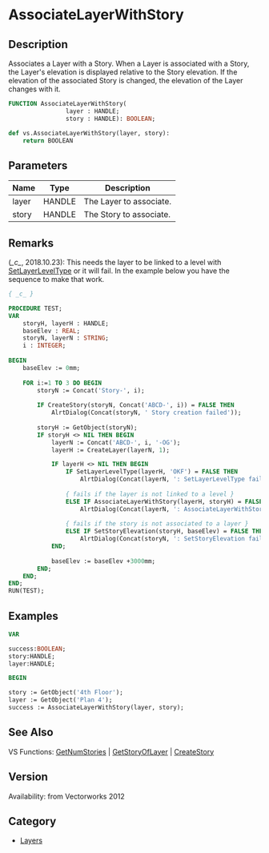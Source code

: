 # AssociateLayerWithStory

## Description
Associates a Layer with a Story. When a Layer is associated with a Story, the Layer's elevation is displayed relative to the Story elevation. If the elevation of the associated Story is changed, the elevation of the Layer changes with it.

```pascal
FUNCTION AssociateLayerWithStory(
				layer : HANDLE;
				story : HANDLE): BOOLEAN;
```

```python
def vs.AssociateLayerWithStory(layer, story):
    return BOOLEAN
```

## Parameters
|Name|Type|Description|
|---|---|---|
|layer|HANDLE|The Layer to associate.|
|story|HANDLE|The Story to associate.|

## Remarks
(*\_c\_*, 2018.10.23): This needs the layer to be linked to a level with [SetLayerLevelType](SetLayerLevelType.md) or it will fail. In the example below you have the sequence to make that work.

```pascal
{ _c_ }

PROCEDURE TEST;
VAR
	storyH, layerH : HANDLE;
	baseElev : REAL;
	storyN, layerN : STRING;
	i : INTEGER;
	
BEGIN
	baseElev := 0mm;
	
	FOR i:=1 TO 3 DO BEGIN
		storyN := Concat('Story-', i);
		
		IF CreateStory(storyN, Concat('ABCD-', i)) = FALSE THEN
			AlrtDialog(Concat(storyN, ' Story creation failed'));
		
		storyH := GetObject(storyN);
		IF storyH <> NIL THEN BEGIN
			layerN := Concat('ABCD-', i, '-OG');
			layerH := CreateLayer(layerN, 1);

			IF layerH <> NIL THEN BEGIN
				IF SetLayerLevelType(layerH, 'OKF') = FALSE THEN
					AlrtDialog(Concat(layerN, ': SetLayerLevelType failed'))
				
				{ fails if the layer is not linked to a level }
				ELSE IF AssociateLayerWithStory(layerH, storyH) = FALSE THEN
					AlrtDialog(Concat(layerN, ': AssociateLayerWithStory failed'))
					
				{ fails if the story is not associated to a layer }
				ELSE IF SetStoryElevation(storyH, baseElev) = FALSE THEN { always mm }
					AlrtDialog(Concat(storyN, ': SetStoryElevation failed'));
			END;
			
			baseElev := baseElev +3000mm;
		END;
	END;
END;
RUN(TEST);
```

## Examples
```pascal
VAR

success:BOOLEAN;
story:HANDLE;
layer:HANDLE;

BEGIN

story := GetObject('4th Floor');
layer := GetObject('Plan 4');
success := AssociateLayerWithStory(layer, story);
```

## See Also
VS Functions:
[GetNumStories](GetNumStories.md) 
| [GetStoryOfLayer](GetStoryOfLayer.md) 
| [CreateStory](CreateStory.md)

## Version
Availability: from Vectorworks 2012

## Category
* [Layers](../Categories/Layers.md)
